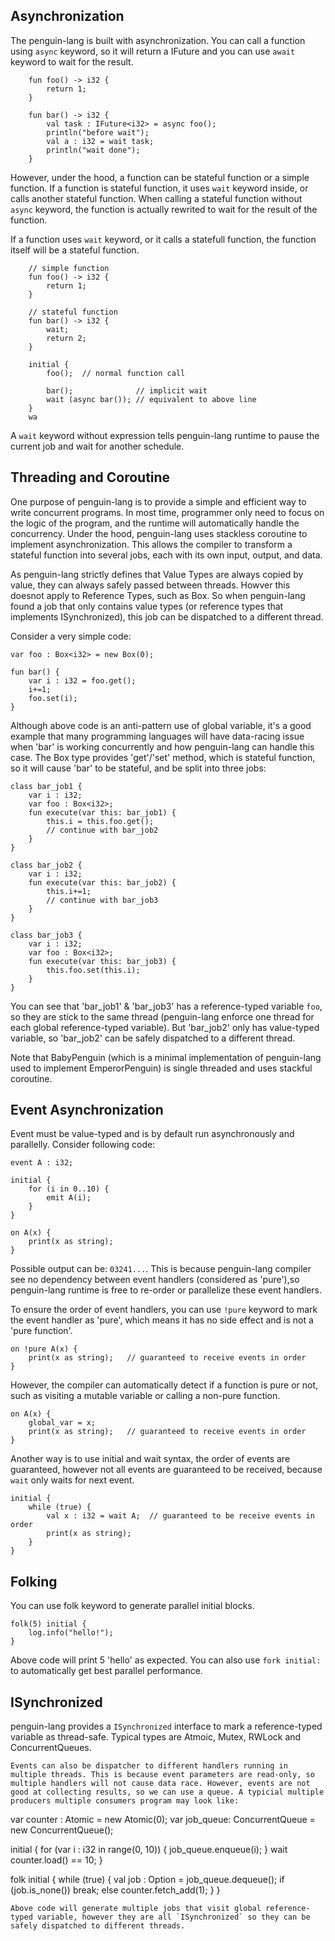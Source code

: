 ## Asynchronization
The penguin-lang is built with asynchronization. You can call a function using `async` keyword, so it will return a IFuture and you can use `await` keyword to wait for the result.
```
	fun foo() -> i32 {
		return 1;
	}

	fun bar() -> i32 {
		val task : IFuture<i32> = async foo();
		println("before wait");
		val a : i32 = wait task;
		println("wait done");
	}
```
However, under the hood, a function can be stateful function or a simple function. If a function is stateful function, it uses `wait` keyword inside, or calls another stateful function.
When calling a stateful function without `async` keyword, the function is actually rewrited to wait for the result of the function.

If a function uses `wait` keyword, or it calls a statefull function, the function itself will be a stateful function.
```
	// simple function
	fun foo() -> i32 {
		return 1;
	}

	// stateful function
	fun bar() -> i32 {
		wait;
		return 2;
	}

	initial {
		foo();	// normal function call

		bar();				// implicit wait 
		wait (async bar());	// equivalent to above line
	}
	wa
```

A `wait` keyword without expression tells penguin-lang runtime to pause the current job and wait for another schedule.

## Threading and Coroutine
One purpose of penguin-lang is to provide a simple and efficient way to write concurrent programs. In most time, programmer only need to focus on the logic of the program, and the runtime will automatically handle the concurrency. Under the hood, penguin-lang uses stackless coroutine to implement asynchronization. This allows the compiler to transform a stateful function into several jobs,
each with its own input, output, and data.

As penguin-lang strictly defines that Value Types are always copied by value, they can always safely passed between threads. Howver this doesnot apply to Reference Types, such as Box. 
So when penguin-lang found a job that only contains value types (or reference types that implements ISynchronized), this job can be dispatched to a different thread. 

Consider a very simple code:
```
var foo : Box<i32> = new Box(0);

fun bar() {
	var i : i32 = foo.get();
	i+=1;
	foo.set(i);
}
```

Although above code is an anti-pattern use of global variable, it's a good example that many programming languages will have data-racing issue when 'bar' is working concurrently and how penguin-lang can handle this case. The Box type provides 'get'/'set' method, which is stateful function, so it will cause 'bar' to be stateful, and be split into three jobs:
```
class bar_job1 {
	var i : i32;
	var foo : Box<i32>;
	fun execute(var this: bar_job1) {
		this.i = this.foo.get();
		// continue with bar_job2
	}
}

class bar_job2 {
	var i : i32;
	fun execute(var this: bar_job2) {
		this.i+=1;
		// continue with bar_job3
	}
}

class bar_job3 {
	var i : i32;
	var foo : Box<i32>;
	fun execute(var this: bar_job3) {
		this.foo.set(this.i);
	}
}
```

You can see that 'bar_job1' & 'bar_job3' has a reference-typed variable `foo`, so they are stick to the same thread (penguin-lang enforce one thread for each global reference-typed variable). 
But 'bar_job2' only has value-typed variable, so 'bar_job2' can be safely dispatched to a different thread.

Note that BabyPenguin (which is a minimal implementation of penguin-lang used to implement EmperorPenguin) is single threaded and uses stackful coroutine. 


## Event Asynchronization

Event must be value-typed and is by default run asynchronously and parallelly. Consider following code:
```
event A : i32;

initial {
	for (i in 0..10) {
		emit A(i);
	}
}

on A(x) {
	print(x as string);
}
```
Possible output can be: `03241...`. This is because penguin-lang compiler see no dependency between event handlers (considered as 'pure'),so penguin-lang runtime is free to re-order or parallelize these event handlers.

To ensure the order of event handlers, you can use `!pure` keyword to mark the event handler as 'pure', which means it has no side effect and is not a 'pure function'. 
```
on !pure A(x) {
	print(x as string);   // guaranteed to receive events in order
}
```

However, the compiler can automatically detect if a function is pure or not, such as visiting a mutable variable or calling a non-pure function.
```
on A(x) {
	global_var = x;
	print(x as string);   // guaranteed to receive events in order
}
```

Another way is to use initial and wait syntax, the order of events are guaranteed, however not all events are guaranteed to be received, because `wait` only waits for next event.
```
initial {
	while (true) {
		val x : i32 = wait A;  // guaranteed to be receive events in order
		print(x as string);
	}
}
```


## Folking
You can use folk keyword to generate parallel initial blocks.
```
folk(5) initial {
	log.info("hello!");
}
```
Above code will print 5 'hello' as expected. You can also use `fork initial:` to automatically get best parallel performance.


## ISynchronized

penguin-lang provides a `ISynchronized` interface to mark a reference-typed variable as thread-safe. Typical types are Atmoic, Mutex, RWLock and ConcurrentQueues.

```
Events can also be dispatcher to different handlers running in multiple threads. This is because event parameters are read-only, so multiple handlers will not cause data race. However, events are not good at collecting results, so we can use a queue. A typicial multiple producers multiple consumers program may look like:
```
var counter : Atomic<i32> = new Atomic(0);
var job_queue: ConcurrentQueue<i32> = new ConcurrentQueue<i32>();

initial {
	for (var i : i32 in range(0, 10)) {
		job_queue.enqueue(i);
	}
	wait counter.load() == 10;
}

folk initial {
	while (true) {
		val job : Option<i32> = job_queue.dequeue();
		if (job.is_none()) 
			break;
		else 
			counter.fetch_add(1);
	}
}
```
Above code will generate multiple jobs that visit global reference-typed variable, however they are all `ISynchronized` so they can be safely dispatched to different threads. 
